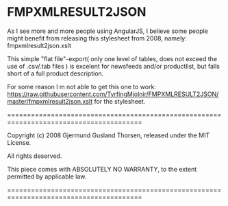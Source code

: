 FMPXMLRESULT2JSON
=================

As I see more and more people using AngularJS, I believe some people might benefit from
releasing this stylesheet from 2008, namely: fmpxmlresult2json.xslt

This simple "flat file"-export( only one level of tables, does not exceed the use of
.csv/.tab files ) is excelent for newsfeeds and/or productlist, but falls short of a
full product description.

For some reason I m not able to get this one to work:
https://raw.githubusercontent.com/TyrfingMjolnir/FMPXMLRESULT2JSON/master/fmpxmlresult2json.xslt
for the stylesheet.



========================================================================================

Copyright (c) 2008 Gjermund Gusland Thorsen, released under the MIT License.

All rights deserved.

This piece comes with ABSOLUTELY NO WARRANTY, to the extent permitted by applicable law.

========================================================================================

